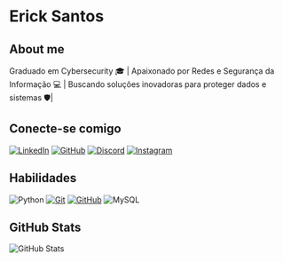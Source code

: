 # Erick Santos
## About me
Graduado em Cybersecurity 🎓 | Apaixonado por Redes e Segurança da Informação 💻 | Buscando soluções inovadoras para proteger dados e sistemas 🛡️|

## Conecte-se comigo
[![LinkedIn](https://img.shields.io/badge/LinkedIn-000?style=for-the-badge&logo=linkedin&logoColor=blue)](https://www.linkedin.com/in/erisk-santos/)
[![GitHub](https://img.shields.io/badge/GitHub-100000?style=for-the-badge&logo=github&logoColor=white)](https://github.com/Erisksnt)
[![Discord](https://img.shields.io/badge/Discord-000?style=for-the-badge&logo=discord&logoColor=blue)](https://discord.com/channels/@Sagat#1005/)
[![Instagram](https://img.shields.io/badge/-Instagram-000?style=for-the-badge&logo=instagram&logoColor=red)](https://www.instagram.com/_erisksnt/)

## Habilidades
![Python](https://img.shields.io/badge/python-000?style=for-the-badge&logo=python&logoColor=ffdd54)
[![Git](https://img.shields.io/badge/Git-000?style=for-the-badge&logo=git&logoColor=E94D5F)](https://git-scm.com/doc)
[![GitHub](https://img.shields.io/badge/GitHub-000?style=for-the-badge&logo=github&logoColor=30A3DC)](https://docs.github.com/)
![MySQL](https://img.shields.io/badge/MySQL-00000F?style=for-the-badge&logo=mysql&logoColor=white)

## GitHub Stats
![GitHub Stats](https://github-readme-stats.vercel.app/api?username=Erisksnt&theme=transparent&bg_color=000&border_color=30A3DC&show_icons=true&icon_color=30A3DC&title_color=E94D5F&text_color=FFF)
